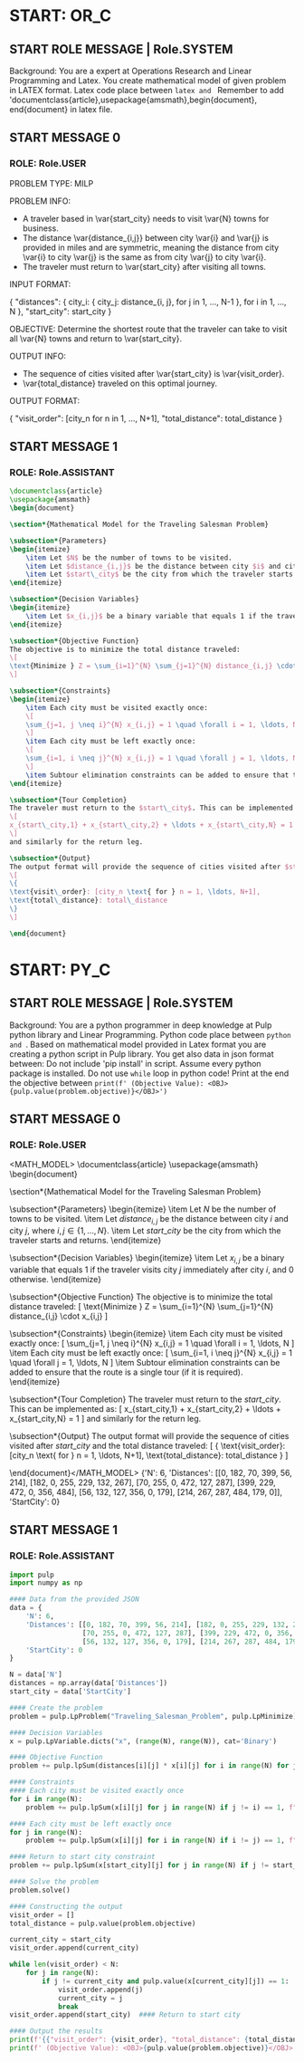 # START: OR_C 
## START ROLE MESSAGE | Role.SYSTEM 
Background: You are a expert at Operations Research and Linear Programming and Latex. You create mathematical model of given problem in LATEX format. Latex code place between ```latex and ``` Remember to add 'documentclass{article},usepackage{amsmath},begin{document}, end{document} in latex file. 
## START MESSAGE 0 
### ROLE: Role.USER
<DESCRIPTION>
PROBLEM TYPE: MILP

PROBLEM INFO:

- A traveler based in \var{start_city} needs to visit \var{N} towns for business.
- The distance \var{distance_{i,j}} between city \var{i} and \var{j} is provided in miles and are symmetric, meaning the distance from city \var{i} to city \var{j} is the same as from city \var{j} to city \var{i}.
- The traveler must return to \var{start_city} after visiting all towns.

INPUT FORMAT: 

{
    "distances": {
        city_i: {
            city_j: distance_{i, j},
            for j in 1, ..., N-1
        },
        for i in 1, ..., N
    },
    "start_city": start_city
}

OBJECTIVE: Determine the shortest route that the traveler can take to visit all \var{N} towns and return to \var{start_city}.

OUTPUT INFO:

- The sequence of cities visited after \var{start_city} is \var{visit_order}.
- \var{total_distance} traveled on this optimal journey.

OUTPUT FORMAT:

{
    "visit_order": [city_n for n in 1, ..., N+1],
    "total_distance": total_distance
}
</DESCRIPTION>


## START MESSAGE 1 
### ROLE: Role.ASSISTANT
```latex
\documentclass{article}
\usepackage{amsmath}
\begin{document}

\section*{Mathematical Model for the Traveling Salesman Problem}

\subsection*{Parameters}
\begin{itemize}
    \item Let $N$ be the number of towns to be visited.
    \item Let $distance_{i,j}$ be the distance between city $i$ and city $j$, where $i,j \in \{1, \ldots, N\}$.
    \item Let $start\_city$ be the city from which the traveler starts and returns.
\end{itemize}

\subsection*{Decision Variables}
\begin{itemize}
    \item Let $x_{i,j}$ be a binary variable that equals 1 if the traveler visits city $j$ immediately after city $i$, and 0 otherwise.
\end{itemize}

\subsection*{Objective Function}
The objective is to minimize the total distance traveled:
\[
\text{Minimize } Z = \sum_{i=1}^{N} \sum_{j=1}^{N} distance_{i,j} \cdot x_{i,j}
\]

\subsection*{Constraints}
\begin{itemize}
    \item Each city must be visited exactly once:
    \[
    \sum_{j=1, j \neq i}^{N} x_{i,j} = 1 \quad \forall i = 1, \ldots, N
    \]
    \item Each city must be left exactly once:
    \[
    \sum_{i=1, i \neq j}^{N} x_{i,j} = 1 \quad \forall j = 1, \ldots, N
    \]
    \item Subtour elimination constraints can be added to ensure that the route is a single tour (if it is required).
\end{itemize}

\subsection*{Tour Completion}
The traveler must return to the $start\_city$. This can be implemented as:
\[
x_{start\_city,1} + x_{start\_city,2} + \ldots + x_{start\_city,N} = 1
\]
and similarly for the return leg.

\subsection*{Output}
The output format will provide the sequence of cities visited after $start\_city$ and the total distance traveled:
\[
\{
\text{visit\_order}: [city_n \text{ for } n = 1, \ldots, N+1],
\text{total\_distance}: total\_distance
\}
\]

\end{document}
```

# START: PY_C 
## START ROLE MESSAGE | Role.SYSTEM 
Background: You are a python programmer in deep knowledge at Pulp python library and Linear Programming. Python code place between ```python and ```. Based on mathematical model provided in Latex format you are creating a python script in Pulp library. You get also data in json format between: <DATA></DATA> Do not include 'pip install' in script. Assume every python package is installed. Do not use `while` loop in python code! Print at the end the objective between <OBJ></OBJ> `print(f' (Objective Value): <OBJ>{pulp.value(problem.objective)}</OBJ>')` 
## START MESSAGE 0 
### ROLE: Role.USER
<MATH_MODEL>
\documentclass{article}
\usepackage{amsmath}
\begin{document}

\section*{Mathematical Model for the Traveling Salesman Problem}

\subsection*{Parameters}
\begin{itemize}
    \item Let $N$ be the number of towns to be visited.
    \item Let $distance_{i,j}$ be the distance between city $i$ and city $j$, where $i,j \in \{1, \ldots, N\}$.
    \item Let $start\_city$ be the city from which the traveler starts and returns.
\end{itemize}

\subsection*{Decision Variables}
\begin{itemize}
    \item Let $x_{i,j}$ be a binary variable that equals 1 if the traveler visits city $j$ immediately after city $i$, and 0 otherwise.
\end{itemize}

\subsection*{Objective Function}
The objective is to minimize the total distance traveled:
\[
\text{Minimize } Z = \sum_{i=1}^{N} \sum_{j=1}^{N} distance_{i,j} \cdot x_{i,j}
\]

\subsection*{Constraints}
\begin{itemize}
    \item Each city must be visited exactly once:
    \[
    \sum_{j=1, j \neq i}^{N} x_{i,j} = 1 \quad \forall i = 1, \ldots, N
    \]
    \item Each city must be left exactly once:
    \[
    \sum_{i=1, i \neq j}^{N} x_{i,j} = 1 \quad \forall j = 1, \ldots, N
    \]
    \item Subtour elimination constraints can be added to ensure that the route is a single tour (if it is required).
\end{itemize}

\subsection*{Tour Completion}
The traveler must return to the $start\_city$. This can be implemented as:
\[
x_{start\_city,1} + x_{start\_city,2} + \ldots + x_{start\_city,N} = 1
\]
and similarly for the return leg.

\subsection*{Output}
The output format will provide the sequence of cities visited after $start\_city$ and the total distance traveled:
\[
\{
\text{visit\_order}: [city_n \text{ for } n = 1, \ldots, N+1],
\text{total\_distance}: total\_distance
\}
\]

\end{document}</MATH_MODEL>
<DATA>
{'N': 6, 'Distances': [[0, 182, 70, 399, 56, 214], [182, 0, 255, 229, 132, 267], [70, 255, 0, 472, 127, 287], [399, 229, 472, 0, 356, 484], [56, 132, 127, 356, 0, 179], [214, 267, 287, 484, 179, 0]], 'StartCity': 0}</DATA>


## START MESSAGE 1 
### ROLE: Role.ASSISTANT
```python
import pulp
import numpy as np

#### Data from the provided JSON
data = {
    'N': 6,
    'Distances': [[0, 182, 70, 399, 56, 214], [182, 0, 255, 229, 132, 267],
                  [70, 255, 0, 472, 127, 287], [399, 229, 472, 0, 356, 484],
                  [56, 132, 127, 356, 0, 179], [214, 267, 287, 484, 179, 0]],
    'StartCity': 0
}

N = data['N']
distances = np.array(data['Distances'])
start_city = data['StartCity']

#### Create the problem
problem = pulp.LpProblem("Traveling_Salesman_Problem", pulp.LpMinimize)

#### Decision Variables
x = pulp.LpVariable.dicts("x", (range(N), range(N)), cat='Binary')

#### Objective Function
problem += pulp.lpSum(distances[i][j] * x[i][j] for i in range(N) for j in range(N)), "Total_Distance"

#### Constraints
#### Each city must be visited exactly once
for i in range(N):
    problem += pulp.lpSum(x[i][j] for j in range(N) if j != i) == 1, f"Leave_City_{i}"

#### Each city must be left exactly once
for j in range(N):
    problem += pulp.lpSum(x[i][j] for i in range(N) if i != j) == 1, f"Enter_City_{j}"

#### Return to start city constraint
problem += pulp.lpSum(x[start_city][j] for j in range(N) if j != start_city) == 1, "Leave_Start_City"

#### Solve the problem
problem.solve()

#### Constructing the output
visit_order = []
total_distance = pulp.value(problem.objective)

current_city = start_city
visit_order.append(current_city)

while len(visit_order) < N:
    for j in range(N):
        if j != current_city and pulp.value(x[current_city][j]) == 1:
            visit_order.append(j)
            current_city = j
            break
visit_order.append(start_city)  #### Return to start city

#### Output the results
print(f'{{"visit_order": {visit_order}, "total_distance": {total_distance}}}')
print(f' (Objective Value): <OBJ>{pulp.value(problem.objective)}</OBJ>')
```

